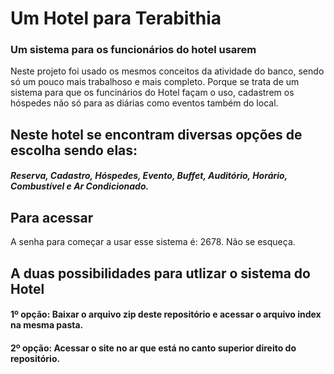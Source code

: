 # Um Hotel para Terabithia
### Um sistema para os funcionários do hotel usarem
Neste projeto foi usado os mesmos conceitos da atividade do banco, sendo só um pouco mais trabalhoso e mais completo. Porque se trata de um sistema para que os funcinários do Hotel façam o uso, cadastrem os hóspedes não só para as diárias como eventos também do local.

## Neste hotel se encontram diversas opções de escolha sendo elas:
##### Reserva, Cadastro, Hóspedes, Evento, Buffet, Auditório, Horário, Combustível e Ar Condicionado.
## Para acessar
A senha para começar a usar esse sistema é: 2678. Não se esqueça.
## A duas possibilidades para utlizar o sistema do Hotel
#### 1º opção: Baixar o arquivo zip deste repositório e acessar o arquivo index na mesma pasta.
#### 2º opção: Acessar o site no ar que está no canto superior direito do repositório.


